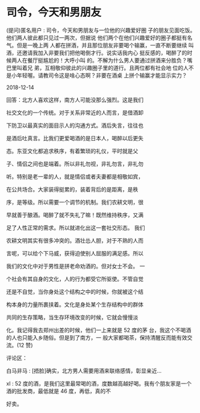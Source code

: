 # 司令，今天和男朋友

(提问)匿名用户 : 司令，今天和男朋友与一位他的兴趣爱好圈 子的朋友见面吃饭。他们两人彼此都只见过一两次，但据说 他们两个在他们兴趣爱好的圈子都挺有名气。但是一晚上两 人都在拼酒，并且那位朋友非要喝个输赢，一直不断要继续 叫酒，还邀请我加入非要我们把他喝倒才行。说实话我内心 挺反感的，喝醉了的时候两人在餐厅挺尴尬的！大呼小叫 的。不解为什么男人要通过拼酒来分胜负？嘴巴里叫着兄 弟，互相敬仰彼此的兴趣圈子里的道行。且两位都有社会地 位的人不是小年轻喔。请教司令这是啥心态啊？非要在酒桌 上拼个输赢才能显示实力？

2018-12-14

回答：北方人喜欢这样，南方人可能没那么强烈。这是我们

社交文化的一个传统。对于关系非常近的人而言，是借酒卸

下防卫以最真实的面目示人的沟通方式。酒后失言，往往也

是酒后吐真言。比我们更爱喝酒的是日本人，喝醉以后更失

态。东亚文化都追求秩序，有着繁琐的礼仪，平时就是父

子、情侣之间也是端着。所以非礼勿视，非礼勿言，非礼勿

听。特别是老一辈的人，就是情侣或者夫妻都是相敬如宾，

在公共场合。大家装得挺累的，装着背后的是距离，是秩

序，是等级。所以需要一个调节的机制。我们农耕文明，很

早就善于酿酒。喝醉了就不失礼了嘛！既然维持秩序，又满

足了人性正常的需求。所以就进化出这一套社交形态。 我们

农耕文明其实有很多冲突的。酒壮怂人胆，对于不熟的人而

言呢，可以给个下马威，获得迫使别人屈服的满足感。所以

我们的文化中对于男性是拼老命劝酒的。但对女士不会。 一

个社会有其自身的文化，人的行为都受它所驱使。不管自觉

还是不自觉，当你身处这个结构之中的时候，你就被这个结

构本身的力量所裹挟着。文化是身处某个生存结构中的群体

共同的生存策略，当生存环境改变的时候，它就会慢慢淡

化。我记得我去郑州出差的时候，他们一上来就是 52 度的茅 台，我这个不喝酒的人也只能入乡随俗。但是到了南方，一 般大家都喝茶，保持清醒反而能有效交流。(12 赞)

评论区：

白马非马 : [捂脸]确实，北方男人需要用酒来联络感情，彰显亲近…

xl : 52 度的酒，是我们这里最常喝的酒，度数越高越好喝。我有个朋友家是一个酒的批发商，最低就是 46 度，再低，真的不

好卖。